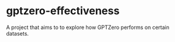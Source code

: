 # gptzero-effectiveness
A project that aims to to explore how GPTZero performs on certain datasets.
